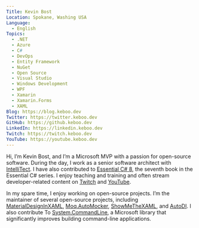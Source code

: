```yaml
---
Title: Kevin Bost
Location: Spokane, Washing USA
Language:
  - English
Topics:
  - .NET
  - Azure
  - C#
  - DevOps
  - Entity Framework
  - NuGet
  - Open Source
  - Visual Studio
  - Windows Development
  - WPF
  - Xamarin
  - Xamarin.Forms
  - XAML
Blog: https://blog.keboo.dev
Twitter: https://twitter.keboo.dev
GitHub: https://github.keboo.dev
LinkedIn: https://linkedin.keboo.dev
Twitch: https://twitch.keboo.dev
YouTube: https://youtube.keboo.dev
---
```

Hi, I’m Kevin Bost, and I’m a Microsoft MVP with a passion for open-source software.  During the day, I work as a senior software architect with [IntelliTect](https://intellitect.com). I have also contributed to [Essential C# 8]( https://intellitect.com/EssentialCSharp/), the seventh book in the Essential C# series. I enjoy teaching and training and often stream developer-related content on [Twitch](https://twitch.keboo.dev) and [YouTube](https://youtube.keboo.dev).
 
In my spare time, I enjoy working on open-source projects. I’m the maintainer of several open-source projects, including [MaterialDesignInXAML]( https://github.com/MaterialDesignInXAML/MaterialDesignInXamlToolkit), [Moq.AutoMocker](https://github.com/moq/Moq.AutoMocker), [ShowMeTheXAML]( https://github.com/Keboo/ShowMeTheXAML), and [AutoDI](https://github.com/Keboo/AutoDI). I also contribute 
To [System.CommandLine](https://github.com/dotnet/command-line-api), a Microsoft library that significantly improves building command-line applications.

